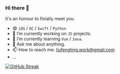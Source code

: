 ### Hi there 👋

It's an honour to finially meet you.

- 😄 `iOS` / `OC` / `Swift` / `Python`
- 🔭 I’m currently working on `JS` projects.
- 🌱 I’m currently learning `Vue` / `Java`.
- 💬 Ask me about anything.
- 📫 How to reach me: liufengting.work@gmail.com
- ...

[![GitHub Streak](https://streak-stats.demolab.com/?user=liufengting&theme=transparent)](https://git.io/streak-stats)
